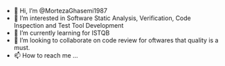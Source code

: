 - 👋 Hi, I’m @MortezaGhasemi1987
- 👀 I’m interested in Software Static Analysis, Verification, Code Inspection and Test Tool Development
- 🌱 I’m currently learning for ISTQB
- 💞️ I’m looking to collaborate on code review for oftwares that quality is a must.
- 📫 How to reach me ...

<!---
MortezaGhasemi1987/MortezaGhasemi1987 is a ✨ special ✨ repository because its `README.md` (this file) appears on your GitHub profile.
You can click the Preview link to take a look at your changes.
--->
